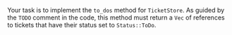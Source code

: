 Your task is to implement the `to_dos` method for `TicketStore`. 
As guided by the `TODO` comment in the code, this method must return a `Vec` of references to tickets that have their status set to `Status::ToDo`.